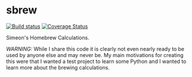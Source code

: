 # sbrew

[![Build status](https://travis-ci.org/zimeon/sbrew.svg?branch=main)](https://travis-ci.org/zimeon/sbrew)
[![Coverage Status](https://coveralls.io/repos/github/zimeon/sbrew/badge.svg?branch=main)](https://coveralls.io/github/zimeon/sbrew?branch=main)

Simeon's Homebrew Calculations. 

*WARNING:* While I share this code it is clearly not even nearly ready 
to be used by anyone else and may never be. My main motivations for creating 
this were that I wanted a test project to learn some Python and I wanted to 
learn more about the brewing calculations.


